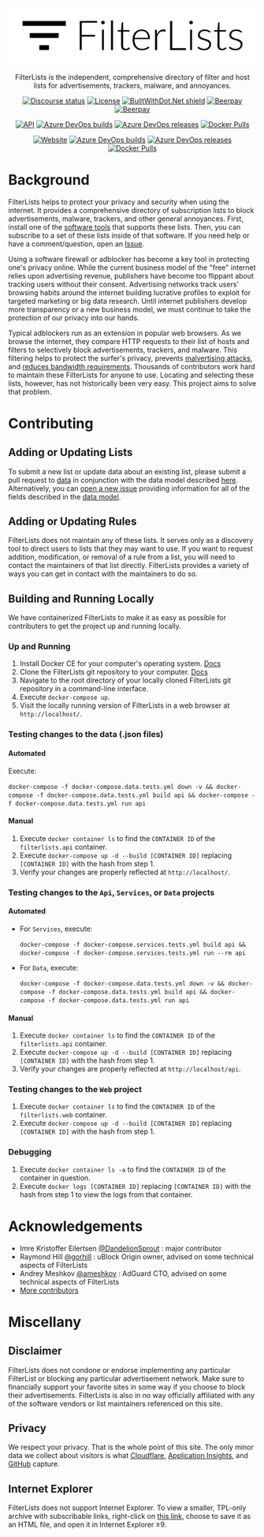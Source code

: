 <p align="center"><img src="https://github.com/collinbarrett/FilterLists/blob/master/imgs/logo_filterlists.png"></p>

<p align="center">FilterLists is the independent, comprehensive directory of filter and host lists for advertisements, trackers, malware, and annoyances.</p>

<p align="center"><a href="https://hub.filterlists.com"><img alt="Discourse status" src="https://img.shields.io/discourse/https/hub.filterlists.com/status.svg"></a>
<a href="https://github.com/collinbarrett/FilterLists/blob/master/LICENSE"><img alt="License" src="https://img.shields.io/github/license/collinbarrett/filterlists.svg"></a>
<a href="https://builtwithdot.net/project/125/filterlists"><img src="https://builtwithdot.net/project/125/filterlists/badge" alt="BuiltWithDot.Net shield" /></a>
<a href="https://beerpay.io/collinbarrett/FilterLists"><img src="https://beerpay.io/collinbarrett/FilterLists/badge.svg?style=beer-square" alt="Beerpay" /></a>
<a href="https://beerpay.io/collinbarrett/FilterLists?focus=wish"><img src="https://beerpay.io/collinbarrett/FilterLists/make-wish.svg?style=flat-square" alt="Beerpay" /></a></p>

<p align="center"><a href="https://filterlists.com/api/v1/lists"><img src="https://img.shields.io/website-up-down-green-red/http/shields.io.svg?label=API" alt="API" /></a>
<a href="https://dev.azure.com/collinbarrett/FilterLists/_build/latest?definitionId=3"><img src="https://img.shields.io/azure-devops/build/collinbarrett/FilterLists/3.svg" alt="Azure DevOps builds" /></a>
<a href="https://dev.azure.com/collinbarrett/FilterLists/_release?definitionId=3"><img src="https://img.shields.io/azure-devops/release/collinbarrett/b06a3d5c-459e-4789-9735-0f5969006fe8/3/4.svg" alt="Azure DevOps releases" /></a>
<a href="https://hub.docker.com/r/collinbarrett/filterlists.api"><img src="https://img.shields.io/docker/pulls/collinbarrett/filterlists.api.svg" alt="Docker Pulls" /></a></p>

<p align="center"><a href="https://filterlists.com/"><img src="https://img.shields.io/website-up-down-green-red/http/shields.io.svg" alt="Website" /></a>
<a href="https://dev.azure.com/collinbarrett/FilterLists/_build/latest?definitionId=12"><img src="https://img.shields.io/azure-devops/build/collinbarrett/FilterLists/12.svg" alt="Azure DevOps builds" /></a>
<a href="https://dev.azure.com/collinbarrett/FilterLists/_release?definitionId=4"><img src="https://img.shields.io/azure-devops/release/collinbarrett/b06a3d5c-459e-4789-9735-0f5969006fe8/4/5.svg" alt="Azure DevOps releases" /></a>
<a href="https://hub.docker.com/r/collinbarrett/filterlists.web"><img src="https://img.shields.io/docker/pulls/collinbarrett/filterlists.web.svg" alt="Docker Pulls" /></a></p>

# Background

FilterLists helps to protect your privacy and security when using the internet. It provides a comprehensive directory of subscription lists to block advertisements, malware, trackers, and other general annoyances. First, install one of the [software tools](https://github.com/collinbarrett/FilterLists/blob/master/data/Software.json) that supports these lists. Then, you can subscribe to a set of these lists inside of that software. If you need help or have a comment/question, open an [Issue](https://github.com/collinbarrett/FilterLists/issues).

Using a software firewall or adblocker has become a key tool in protecting one's privacy online. While the current business model of the "free" internet relies upon advertising revenue, publishers have become too flippant about tracking users without their consent. Advertising networks track users' browsing habits around the internet building lucrative profiles to exploit for targeted marketing or big data research. Until internet publishers develop more transparency or a new business model, we must continue to take the protection of our privacy into our hands.

Typical adblockers run as an extension in popular web browsers. As we browse the internet, they compare HTTP requests to their list of hosts and filters to selectively block advertisements, trackers, and malware. This filtering helps to protect the surfer's privacy, prevents [malvertising attacks](http://www.wired.com/insights/2014/11/malvertising-is-cybercriminals-latest-sweet-spot/ "Why Malvertising Is Cybercriminals' Latest Sweet Spot - Wired"), and [reduces bandwidth requirements](http://venturebeat.com/2015/07/08/blocking-ads-can-cut-network-traffic-25-to-40-study-shows/ "Blocking Ads Can Cut Network Traffic 25% to 40%, Study Shows - VentureBeat"). Thousands of contributors work hard to maintain these FilterLists for anyone to use. Locating and selecting these lists, however, has not historically been very easy. This project aims to solve that problem.

# Contributing

## Adding or Updating Lists

To submit a new list or update data about an existing list, please submit a pull request to [data](https://github.com/collinbarrett/FilterLists/tree/master/data) in conjunction with the data model described [here](https://github.com/collinbarrett/FilterLists/wiki/Data-Model_sidebar). Alternatively, you can [open a new issue](https://github.com/collinbarrett/FilterLists/issues/new) providing information for all of the fields described in the [data model](https://github.com/collinbarrett/FilterLists/wiki/Data-Model_sidebar).

## Adding or Updating Rules

FilterLists does not maintain any of these lists. It serves only as a discovery tool to direct users to lists that they may want to use. If you want to request addition, modification, or removal of a rule from a list, you will need to contact the maintainers of that list directly. FilterLists provides a variety of ways you can get in contact with the maintainers to do so.

## Building and Running Locally

We have containerized FilterLists to make it as easy as possible for contributers to get the project up and running locally.

### Up and Running

1. Install Docker CE for your computer's operating system. [Docs](https://docs.docker.com/install/)
2. Clone the FilterLists git repository to your computer. [Docs](https://help.github.com/en/articles/cloning-a-repository)
3. Navigate to the root directory of your locally cloned FilterLists git repository in a command-line interface.
4. Execute `docker-compose up`.
5. Visit the locally running version of FilterLists in a web browser at `http://localhost/`.

### Testing changes to the data (.json files)

#### Automated

Execute:

`docker-compose -f docker-compose.data.tests.yml down -v && docker-compose -f docker-compose.data.tests.yml build api && docker-compose -f docker-compose.data.tests.yml run api`

#### Manual

1. Execute `docker container ls` to find the `CONTAINER ID` of the `filterlists.api` container.
2. Execute `docker-compose up -d --build [CONTAINER ID]` replacing `[CONTAINER ID]` with the hash from step 1.
3. Verify your changes are properly reflected at `http://localhost/`.

### Testing changes to the `Api`, `Services`, or `Data` projects

#### Automated

- For `Services`, execute:

  `docker-compose -f docker-compose.services.tests.yml build api && docker-compose -f docker-compose.services.tests.yml run --rm api`

- For `Data`, execute:

  `docker-compose -f docker-compose.data.tests.yml down -v && docker-compose -f docker-compose.data.tests.yml build api && docker-compose -f docker-compose.data.tests.yml run api`

#### Manual

1. Execute `docker container ls` to find the `CONTAINER ID` of the `filterlists.api` container.
2. Execute `docker-compose up -d --build [CONTAINER ID]` replacing `[CONTAINER ID]` with the hash from step 1.
3. Verify your changes are properly reflected at `http://localhost/api`.

### Testing changes to the `Web` project

1. Execute `docker container ls` to find the `CONTAINER ID` of the `filterlists.web` container.
2. Execute `docker-compose up -d --build [CONTAINER ID]` replacing `[CONTAINER ID]` with the hash from step 1.

### Debugging

1. Execute `docker container ls -a` to find the `CONTAINER ID` of the container in question.
2. Execute `docker logs [CONTAINER ID]` replacing `[CONTAINER ID]` with the hash from step 1 to view the logs from that container.

# Acknowledgements

  - Imre Kristoffer Eilertsen [@DandelionSprout](https://github.com/DandelionSprout) : major contributor
  - Raymond Hill [@gorhill](https://github.com/gorhill) : uBlock Origin owner, advised on some technical aspects of FilterLists
  - Andrey Meshkov [@ameshkov](https://github.com/ameshkov) : AdGuard CTO, advised on some technical aspects of FilterLists
  - [More contributors](https://github.com/collinbarrett/FilterLists/graphs/contributors)

# Miscellany

## Disclaimer

FilterLists does not condone or endorse implementing any particular FilterList or blocking any particular advertisement network. Make sure to financially support your favorite sites in some way if you choose to block their advertisements. FilterLists is also in no way officially affiliated with any of the software vendors or list maintainers referenced on this site.

## Privacy

We respect your privacy. That is the whole point of this site. The only minor data we collect about visitors is what [Cloudflare](https://www.cloudflare.com/analytics/), [Application Insights](https://docs.microsoft.com/en-us/azure/application-insights/app-insights-data-retention-privacy), and [GitHub](https://help.github.com/articles/github-privacy-statement/) capture.

## Internet Explorer

FilterLists does not support Internet Explorer. To view a smaller, TPL-only archive with subscribable links, right-click on [this link](https://raw.githubusercontent.com/collinbarrett/FilterLists/master/data/TPLSubscriptionAssistant.html), choose to save it as an HTML file, and open it in Internet Explorer ≥9.
